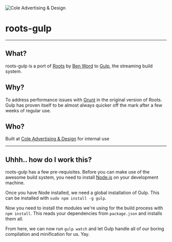 ![Cole Advertising & Design](http://www.cole-ad.co.uk/graphics/cole_home_web.jpg "Cole Advertising & Design")

roots-gulp
=========
***

What?
--
roots-gulp is a port of [Roots](https://github.com/roots/roots) by [Ben Word](http://roots.io/author/benword/) to [Gulp](http://gulpjs.com), the streaming build system. 

Why?
--
To address performance issues with [Grunt](http://gruntjs.com) in the original version of Roots. Gulp has proven itself to be almost always quicker off the mark after a few weeks of regular use.

Who?
--
Built at [Cole Advertising & Design](http://cole-ad.co.uk) for internal use

***
Uhhh.. how do I work this?
--
roots-gulp has a few pre-requisites. Before you can make use of the awesome build system, you need to install [Node.js](http://nodejs.org/) on your development machine.

Once you have Node installed, we need a global installation of Gulp. This can be installed with `sudo npm install -g gulp`.

Now you need to install the modules we're using for the build process with `npm install`. This reads your dependencies from `package.json` and installs them all.

From here, we can now run `gulp watch` and let Gulp handle all of our boring compilation and minification for us. Yay.